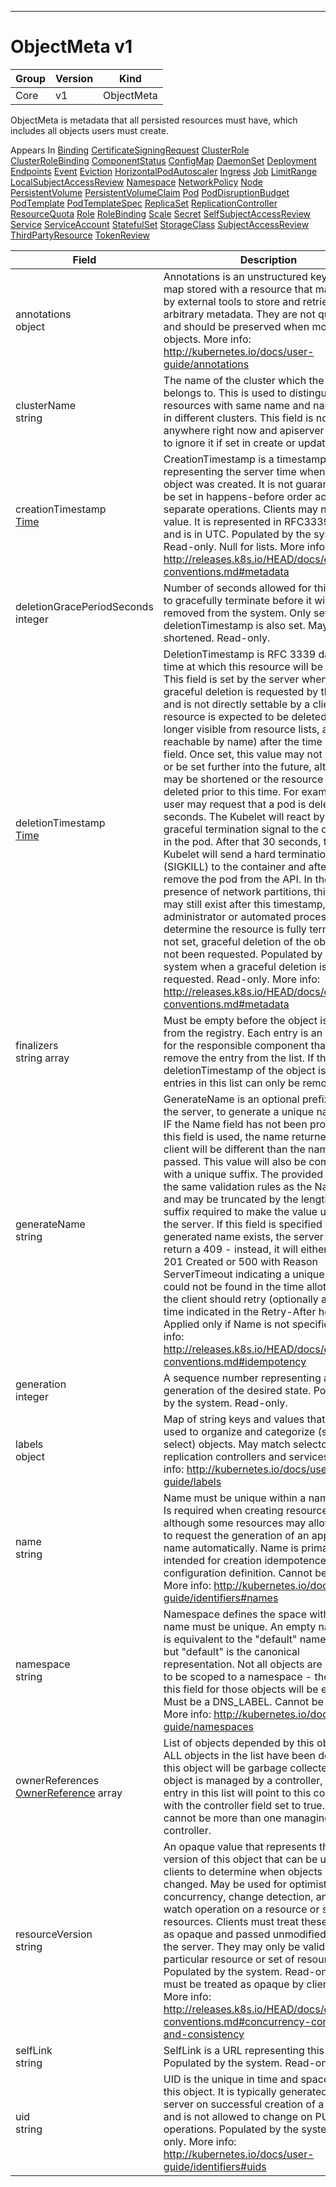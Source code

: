 

-----------
# ObjectMeta v1



Group        | Version     | Kind
------------ | ---------- | -----------
Core | v1 | ObjectMeta







ObjectMeta is metadata that all persisted resources must have, which includes all objects users must create.

<aside class="notice">
Appears In <a href="#binding-v1">Binding</a> <a href="#certificatesigningrequest-v1alpha1">CertificateSigningRequest</a> <a href="#clusterrole-v1alpha1">ClusterRole</a> <a href="#clusterrolebinding-v1alpha1">ClusterRoleBinding</a> <a href="#componentstatus-v1">ComponentStatus</a> <a href="#configmap-v1">ConfigMap</a> <a href="#daemonset-v1beta1">DaemonSet</a> <a href="#deployment-v1beta1">Deployment</a> <a href="#endpoints-v1">Endpoints</a> <a href="#event-v1">Event</a> <a href="#eviction-v1beta1">Eviction</a> <a href="#horizontalpodautoscaler-v1">HorizontalPodAutoscaler</a> <a href="#ingress-v1beta1">Ingress</a> <a href="#job-v1">Job</a> <a href="#limitrange-v1">LimitRange</a> <a href="#localsubjectaccessreview-v1beta1">LocalSubjectAccessReview</a> <a href="#namespace-v1">Namespace</a> <a href="#networkpolicy-v1beta1">NetworkPolicy</a> <a href="#node-v1">Node</a> <a href="#persistentvolume-v1">PersistentVolume</a> <a href="#persistentvolumeclaim-v1">PersistentVolumeClaim</a> <a href="#pod-v1">Pod</a> <a href="#poddisruptionbudget-v1beta1">PodDisruptionBudget</a> <a href="#podtemplate-v1">PodTemplate</a> <a href="#podtemplatespec-v1">PodTemplateSpec</a> <a href="#replicaset-v1beta1">ReplicaSet</a> <a href="#replicationcontroller-v1">ReplicationController</a> <a href="#resourcequota-v1">ResourceQuota</a> <a href="#role-v1alpha1">Role</a> <a href="#rolebinding-v1alpha1">RoleBinding</a> <a href="#scale-v1">Scale</a> <a href="#secret-v1">Secret</a> <a href="#selfsubjectaccessreview-v1beta1">SelfSubjectAccessReview</a> <a href="#service-v1">Service</a> <a href="#serviceaccount-v1">ServiceAccount</a> <a href="#statefulset-v1beta1">StatefulSet</a> <a href="#storageclass-v1beta1">StorageClass</a> <a href="#subjectaccessreview-v1beta1">SubjectAccessReview</a> <a href="#thirdpartyresource-v1beta1">ThirdPartyResource</a> <a href="#tokenreview-v1beta1">TokenReview</a> </aside>

Field        | Description
------------ | -----------
annotations <br /> object | Annotations is an unstructured key value map stored with a resource that may be set by external tools to store and retrieve arbitrary metadata. They are not queryable and should be preserved when modifying objects. More info: http://kubernetes.io/docs/user-guide/annotations
clusterName <br /> string | The name of the cluster which the object belongs to. This is used to distinguish resources with same name and namespace in different clusters. This field is not set anywhere right now and apiserver is going to ignore it if set in create or update request.
creationTimestamp <br /> [Time](#time-unversioned) | CreationTimestamp is a timestamp representing the server time when this object was created. It is not guaranteed to be set in happens-before order across separate operations. Clients may not set this value. It is represented in RFC3339 form and is in UTC.  Populated by the system. Read-only. Null for lists. More info: http://releases.k8s.io/HEAD/docs/devel/api-conventions.md#metadata
deletionGracePeriodSeconds <br /> integer | Number of seconds allowed for this object to gracefully terminate before it will be removed from the system. Only set when deletionTimestamp is also set. May only be shortened. Read-only.
deletionTimestamp <br /> [Time](#time-unversioned) | DeletionTimestamp is RFC 3339 date and time at which this resource will be deleted. This field is set by the server when a graceful deletion is requested by the user, and is not directly settable by a client. The resource is expected to be deleted (no longer visible from resource lists, and not reachable by name) after the time in this field. Once set, this value may not be unset or be set further into the future, although it may be shortened or the resource may be deleted prior to this time. For example, a user may request that a pod is deleted in 30 seconds. The Kubelet will react by sending a graceful termination signal to the containers in the pod. After that 30 seconds, the Kubelet will send a hard termination signal (SIGKILL) to the container and after cleanup, remove the pod from the API. In the presence of network partitions, this object may still exist after this timestamp, until an administrator or automated process can determine the resource is fully terminated. If not set, graceful deletion of the object has not been requested.  Populated by the system when a graceful deletion is requested. Read-only. More info: http://releases.k8s.io/HEAD/docs/devel/api-conventions.md#metadata
finalizers <br /> string array | Must be empty before the object is deleted from the registry. Each entry is an identifier for the responsible component that will remove the entry from the list. If the deletionTimestamp of the object is non-nil, entries in this list can only be removed.
generateName <br /> string | GenerateName is an optional prefix, used by the server, to generate a unique name ONLY IF the Name field has not been provided. If this field is used, the name returned to the client will be different than the name passed. This value will also be combined with a unique suffix. The provided value has the same validation rules as the Name field, and may be truncated by the length of the suffix required to make the value unique on the server.  If this field is specified and the generated name exists, the server will NOT return a 409 - instead, it will either return 201 Created or 500 with Reason ServerTimeout indicating a unique name could not be found in the time allotted, and the client should retry (optionally after the time indicated in the Retry-After header).  Applied only if Name is not specified. More info: http://releases.k8s.io/HEAD/docs/devel/api-conventions.md#idempotency
generation <br /> integer | A sequence number representing a specific generation of the desired state. Populated by the system. Read-only.
labels <br /> object | Map of string keys and values that can be used to organize and categorize (scope and select) objects. May match selectors of replication controllers and services. More info: http://kubernetes.io/docs/user-guide/labels
name <br /> string | Name must be unique within a namespace. Is required when creating resources, although some resources may allow a client to request the generation of an appropriate name automatically. Name is primarily intended for creation idempotence and configuration definition. Cannot be updated. More info: http://kubernetes.io/docs/user-guide/identifiers#names
namespace <br /> string | Namespace defines the space within each name must be unique. An empty namespace is equivalent to the "default" namespace, but "default" is the canonical representation. Not all objects are required to be scoped to a namespace - the value of this field for those objects will be empty.  Must be a DNS_LABEL. Cannot be updated. More info: http://kubernetes.io/docs/user-guide/namespaces
ownerReferences <br /> [OwnerReference](#ownerreference-v1) array | List of objects depended by this object. If ALL objects in the list have been deleted, this object will be garbage collected. If this object is managed by a controller, then an entry in this list will point to this controller, with the controller field set to true. There cannot be more than one managing controller.
resourceVersion <br /> string | An opaque value that represents the internal version of this object that can be used by clients to determine when objects have changed. May be used for optimistic concurrency, change detection, and the watch operation on a resource or set of resources. Clients must treat these values as opaque and passed unmodified back to the server. They may only be valid for a particular resource or set of resources.  Populated by the system. Read-only. Value must be treated as opaque by clients and . More info: http://releases.k8s.io/HEAD/docs/devel/api-conventions.md#concurrency-control-and-consistency
selfLink <br /> string | SelfLink is a URL representing this object. Populated by the system. Read-only.
uid <br /> string | UID is the unique in time and space value for this object. It is typically generated by the server on successful creation of a resource and is not allowed to change on PUT operations.  Populated by the system. Read-only. More info: http://kubernetes.io/docs/user-guide/identifiers#uids






